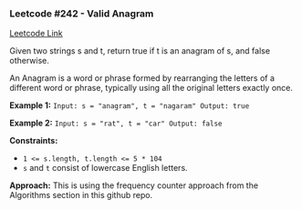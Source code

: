 ### Leetcode #242 - Valid Anagram

[Leetcode Link](https://leetcode.com/problems/valid-anagram/)

Given two strings s and t, return true if t is an anagram of s, and false otherwise.

An Anagram is a word or phrase formed by rearranging the letters of a different word or phrase, typically using all the original letters exactly once.

**Example 1:**
`Input: s = "anagram", t = "nagaram" Output: true`

**Example 2:**
`Input: s = "rat", t = "car" Output: false`

**Constraints:**

- `1 <= s.length, t.length <= 5 * 104`
- `s` and `t` consist of lowercase English letters.


**Approach:**
This is using the frequency counter approach from the Algorithms section in this github repo.
